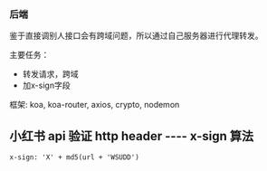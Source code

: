 ### 后端
鉴于直接调别人接口会有跨域问题，所以通过自己服务器进行代理转发。

主要任务：
- 转发请求，跨域
- 加x-sign字段

框架: koa, koa-router, axios, crypto, nodemon 

## 小红书 api 验证 http header ---- x-sign 算法

`x-sign: 'X' + md5(url + 'WSUDD')`